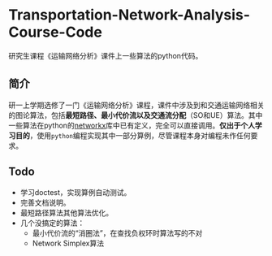 # Transportation-Network-Analysis-Course-Code
研究生课程《运输网络分析》课件上一些算法的python代码。

## 简介
研一上学期选修了一门《运输网络分析》课程，课件中涉及到和交通运输网络相关的图论算法，包括**最短路径、最小代价流以及交通流分配**（SO和UE）算法。其中一些算法在python的[networkx](https://networkx.github.io/documentation/stable/tutorial.html)库中已有定义，完全可以直接调用。**仅出于个人学习目的**，使用`python`编程实现其中一部分算例，尽管课程本身对编程未作任何要求。

## Todo
- 学习doctest，实现算例自动测试。
- 完善文档说明。
- 最短路径算法其他算法优化。
- 几个没搞定的算法：
  - 最小代价流的“消圈法”，在查找负权环时算法写的不对
  - Network Simplex算法
